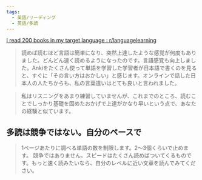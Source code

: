 ```yaml
---
tags:
  - 英語/リーディング
  - 英語/多読
---
```

[I read 200 books in my target language : r/languagelearning](https://www.reddit.com/r/languagelearning/comments/1l4zab0/i_read_200_books_in_my_target_language/)

>読めば読むほど言語は簡単になり、突然上達したような感覚が何度もありました。どんどん速く読めるようになったのです。言語感覚も向上しました。Ankiをたくさん使って単語を学習した学習者が日本語で書くのを見ると、すぐに「その言い方はおかしい」と感じます。オンラインで話した日本人の人たちからも、私の言葉遣いはとても良いと言われました。

>私はリスニングをあまり練習していませんが、これまでのところ、読むことでしっかり基礎を固めたおかげで上達がかなり早いという点で、あなたの経験と似ています。

## 多読は競争ではない。自分のペースで

>1ページあたりに調べる単語の数を制限します。2～3個くらいで止めます。
>競争ではありません。スピードはたくさん読めばついてくるものです。もっと速く読みたいなら、自分のレベルに近い文章を読んでみてください。

